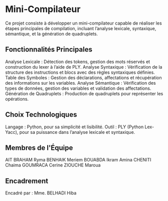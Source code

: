 # Mini-Compilateur
Ce projet consiste à développer un mini-compilateur capable de réaliser les étapes principales de compilation, incluant l’analyse lexicale, syntaxique, sémantique, et la génération de quadruplets.

## Fonctionnalités Principales
Analyse Lexicale : Détection des tokens, gestion des mots réservés et construction du lexer à l’aide de PLY.
Analyse Syntaxique : Vérification de la structure des instructions et blocs avec des règles syntaxiques définies.
Table des Symboles : Gestion des déclarations, affectations et récupération des informations sur les variables.
Analyse Sémantique : Vérification des types de données, gestion des variables et validation des affectations.
Génération de Quadruplets : Production de quadruplets pour représenter les opérations.
## Choix Technologiques
Langage : Python, pour sa simplicité et lisibilité.
Outil : PLY (Python Lex-Yacc), pour sa puissance dans l’analyse lexicale et syntaxique.

## Membres de l'Équipe
AIT BRAHAM Ryma
BENHAIK Meriem
BOUABDA Ikram Amina
CHENITI Chaima
GOUMRACA Cerine
ZIOUCHE Maroua
## Encadrement
Encadré par : Mme. BELHADI Hiba
